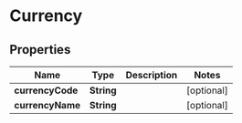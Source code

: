 
# Currency

## Properties
Name | Type | Description | Notes
------------ | ------------- | ------------- | -------------
**currencyCode** | **String** |  |  [optional]
**currencyName** | **String** |  |  [optional]



